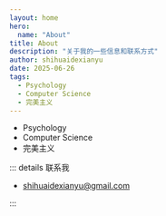 ```yaml
---
layout: home
hero:
  name: "About"
title: About
description: "关于我的一些信息和联系方式"
author: shihuaidexianyu
date: 2025-06-26
tags:
  - Psychology
  - Computer Science
  - 完美主义
---
```

- Psychology
- Computer Science
- 完美主义

::: details 联系我

- shihuaidexianyu@gmail.com

:::
